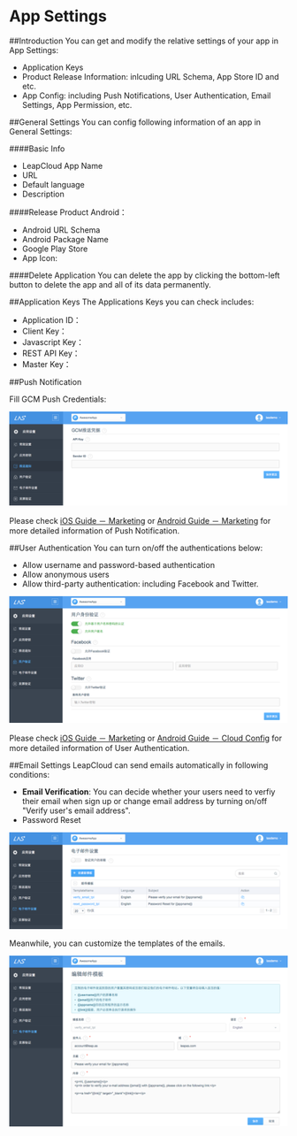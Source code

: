 # App Settings
##Introduction
You can get and modify the relative settings of your app in App Settings:

* Application Keys
* Product Release Information: inlcuding URL Schema, App Store ID and etc.
* App Config: including Push Notifications, User Authentication, Email Settings, App Permission, etc.

##General Settings
You can config following information of an app in General Settings:

####Basic Info
* LeapCloud App Name
* URL
* Default language
* Description

####Release Product
Android：

* Android URL Schema
* Android Package Name
* Google Play Store
* App Icon:

####Delete Application
You can delete the app by clicking the bottom-left button to delete the app and all of its data permanently. 

##Application Keys
The Applications Keys you can check includes:

* Application ID：
* Client Key：
* Javascript Key：
* REST API Key：
* Master Key：

##Push Notification

Fill GCM Push Credentials:

![imgSTPush.png](../../../images/imgSTPush.png)


Please check [iOS Guide － Marketing](LC_DOCS_GUIDE_LINK_PLACEHOLDER_IOS#MARKETING_EN) or [Android Guide － Marketing](LC_DOCS_GUIDE_LINK_PLACEHOLDER_ANDROID#MARKETING_EN) for more detailed information of Push Notification.

##User Authentication
You can turn on/off the authentications below:

* Allow username and password-based authentication
* Allow anonymous users
* Allow third-party authentication: including Facebook and Twitter.

![imgSTAuth.png](../../../images/imgSTAuth.png)

Please check [iOS Guide － Marketing](LC_DOCS_GUIDE_LINK_PLACEHOLDER_IOS#MARKETING_EN) or [Android Guide － Cloud Config](LC_DOCS_GUIDE_LINK_PLACEHOLDER_ANDROID#MARKETING_EN) for more detailed information of User Authentication.

##Email Settings 
LeapCloud can send emails automatically in following conditions: 
* **Email Verification**: You can decide whether your users need to verfiy their email when sign up or change email address by turning on/off "Verify user's email address".
* Password Reset

![imgSTEmail.png](../../../images/imgSTEmail.png)

Meanwhile, you can customize the templates of the emails.

![imgSTEmailTemplate.png](../../../images/imgSTEmailTemplate.png)







